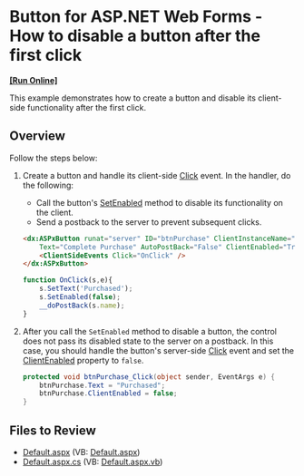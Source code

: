 # Button for ASP.NET Web Forms - How to disable a button after the first click
<!-- run online -->
**[[Run Online]](https://codecentral.devexpress.com/t590813/)**
<!-- run online end -->

This example demonstrates how to create a button and disable its client-side functionality after the first click.

## Overview

Follow the steps below:

1. Create a button and handle its client-side [Click](https://docs.devexpress.com/AspNet/js-ASPxClientButton.Click) event. In the handler, do the following:

   * Call the button's [SetEnabled](https://docs.devexpress.com/AspNet/js-ASPxClientButton.SetEnabled(value)) method to disable its functionality on the client.
   * Send a postback to the server to prevent subsequent clicks.

    ```aspx
    <dx:ASPxButton runat="server" ID="btnPurchase" ClientInstanceName="btnPurchase" OnClick="btnPurchase_Click"
        Text="Complete Purchase" AutoPostBack="False" ClientEnabled="True">
        <ClientSideEvents Click="OnClick" />
    </dx:ASPxButton>
    ```

    ```js
    function OnClick(s,e){ 
        s.SetText('Purchased'); 
        s.SetEnabled(false);
        __doPostBack(s.name);
    }
    ```

2. After you call the `SetEnabled` method to disable a button, the control does not pass its disabled state to the server on a postback. In this case, you should handle the button's server-side [Click](https://docs.devexpress.com/AspNet/DevExpress.Web.ASPxButton.Click) event and set the [ClientEnabled](https://docs.devexpress.com/AspNet/DevExpress.Web.ASPxButton.ClientEnabled) property to `false`.

    ```csharp
    protected void btnPurchase_Click(object sender, EventArgs e) {
        btnPurchase.Text = "Purchased";
        btnPurchase.ClientEnabled = false;
    }
    ```

## Files to Review

* [Default.aspx](./CS/Default.aspx) (VB: [Default.aspx](./VB/Default.aspx))
* [Default.aspx.cs](./CS/Default.aspx.cs) (VB: [Default.aspx.vb](./VB/Default.aspx.vb))
